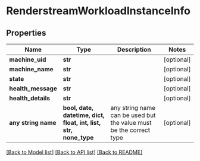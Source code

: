 # RenderstreamWorkloadInstanceInfo


## Properties
Name | Type | Description | Notes
------------ | ------------- | ------------- | -------------
**machine_uid** | **str** |  | [optional] 
**machine_name** | **str** |  | [optional] 
**state** | **str** |  | [optional] 
**health_message** | **str** |  | [optional] 
**health_details** | **str** |  | [optional] 
**any string name** | **bool, date, datetime, dict, float, int, list, str, none_type** | any string name can be used but the value must be the correct type | [optional]

[[Back to Model list]](../README.md#documentation-for-models) [[Back to API list]](../README.md#documentation-for-api-endpoints) [[Back to README]](../README.md)


